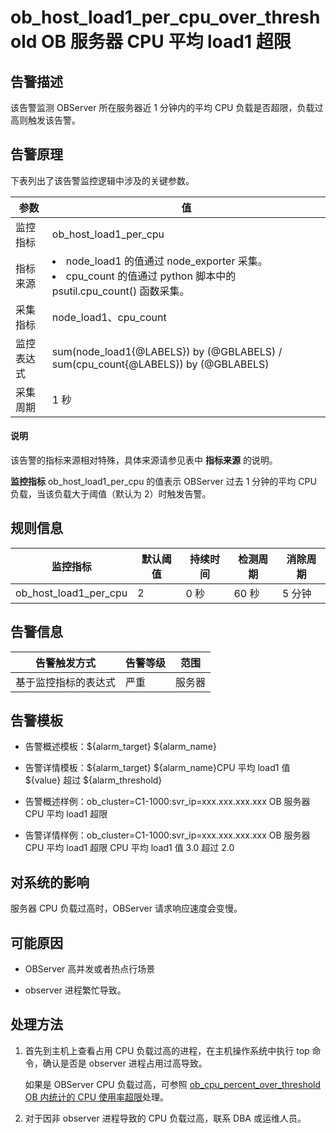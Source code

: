ob_host_load1_per_cpu_over_threshold OB 服务器 CPU 平均 load1 超限
================================================================================



**告警描述**
-----------------------------

该告警监测 OBServer 所在服务器近 1 分钟内的平均 CPU 负载是否超限，负载过高则触发该告警。

告警原理
-------------------------

下表列出了该告警监控逻辑中涉及的关键参数。


|  参数   |                                                                                         值                                                                                         |
|-------|-----------------------------------------------------------------------------------------------------------------------------------------------------------------------------------|
| 监控指标  | ob_host_load1_per_cpu                                                                                                                                                             |
| 指标来源  | <li> node_load1 的值通过 node_exporter 采集。  </li><li> cpu_count 的值通过 python 脚本中的 psutil.cpu_count() 函数采集。</li>    |
| 采集指标  | node_load1、cpu_count                                                                                                                                                              |
| 监控表达式 | sum(node_load1{@LABELS}) by (@GBLABELS) / sum(cpu_count{@LABELS}) by (@GBLABELS)                                                                                                  |
| 采集周期  | 1 秒                                                                                                                                                                               |



<main id="notice" type='explain'><h4>说明</h4><p>该告警的指标来源相对特殊，具体来源请参见表中 <b>指标来源</b> 的说明。</p></main>



**监控指标** ob_host_load1_per_cpu 的值表示 OBServer 过去 1 分钟的平均 CPU 负载，当该负载大于阈值（默认为 2）时触发告警。

**规则信息**
-----------------------------



|         监控指标          | 默认阈值 | 持续时间 | 检测周期 | 消除周期 |
|-----------------------|------|------|------|------|
| ob_host_load1_per_cpu | 2    | 0 秒  | 60 秒 | 5 分钟 |



**告警信息**
-----------------------------



|   告警触发方式   | 告警等级 | 范围  |
|------------|------|-----|
| 基于监控指标的表达式 | 严重   | 服务器 |



**告警模板**
-----------------------------

* 告警概述模板：${alarm_target} ${alarm_name}



* 告警详情模板：${alarm_target} ${alarm_name}CPU 平均 load1 值 ${value} 超过 ${alarm_threshold}



* 告警概述样例：ob_cluster=C1-1000:svr_ip=xxx.xxx.xxx.xxx OB 服务器 CPU 平均 load1 超限



* 告警详情样例：ob_cluster=C1-1000:svr_ip=xxx.xxx.xxx.xxx OB 服务器 CPU 平均 load1 超限 CPU 平均 load1 值 3.0 超过 2.0






**对系统的影响**
-------------------------------

服务器 CPU 负载过高时，OBServer 请求响应速度会变慢。

**可能原因**
-----------------------------

* OBServer 高并发或者热点行场景



* observer 进程繁忙导致。






**处理方法**
-----------------------------

1. 首先到主机上查看占用 CPU 负载过高的进程，在主机操作系统中执行 top 命令，确认是否是 observer 进程占用过高导致。

   如果是 OBServer CPU 负载过高，可参照 [ob_cpu_percent_over_threshold OB 内统计的 CPU 使用率超限](../2.ob-alert/13.the-cpu-usage-of-the-ob_cpu_percent_over_threshold-observer-process-exceeds-the.md)处理。


2. 对于因非 observer 进程导致的 CPU 负载过高，联系 DBA 或运维人员。
